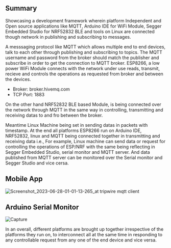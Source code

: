 ## Summary 

Showcasing a development framework wherein platform Independent and Open source applications like MQTT, Arduino IDE for WiFi Module, Segger Embedded Studio for NRF52832 BLE and tools on Linux are connected though network in publishing and subscribing to messages.

A messsaging protocol like MQTT which allows multiple end to end devices, talk to each other through publishing and subscribing to topics. The MQTT username and password from the broker should match the publisher and subscribe in order to get the connection to MQTT broker. ESP8266, a low power WiFi Module connects with the network under use reads, transmit, recieve and controls the operations as requested from broker and between the devices.

* Broker: broker.hivemq.com
* TCP Port: 1883

 On the other hand NRF52832 BLE based Module, is  being connected over the network through MQTT in the same way in controlling, transmitting and receiving datas to and fro between the broker.

  Meantime Linux Machine being set in sending datas in packets with timestamp. At the end all platforms ESP8266 run on Arduino IDE, NRF52832, linux and MQTT being connected together in transmitting and receiving data i.e., For example, Linux machine can send data or request for controlling the operations of ESP/NRF with the same being reflecting in Segger Embedded Studio, serial monitor and MQTT server. And data published from MQTT server can be monitored over the Serial monitor and Segger Studio and vice cersa. 

## Mobile App
![Screenshot_2023-06-28-01-01-13-265_at tripwire mqtt client](https://github.com/cpganiger/360_Coders/assets/60978907/d3300876-ae1d-40c6-bb3d-ee6193d76799)

## Arduino Serial Monitor

![Capture](https://github.com/cpganiger/360_Coders/assets/60978907/786ba669-1c79-4815-b465-2f24581cd326)  

In an overall, different platforms are brought up together irrespective of the platforms they run on, to interconnect all at the same time in responding to any controllable request from any one of the end device and vice versa. 
